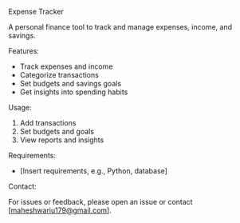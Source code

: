 Expense Tracker

A personal finance tool to track and manage expenses, income, and savings.

Features:

- Track expenses and income
- Categorize transactions
- Set budgets and savings goals
- Get insights into spending habits

Usage:

1. Add transactions
2. Set budgets and goals
3. View reports and insights

Requirements:

- [Insert requirements, e.g., Python, database]

Contact:

For issues or feedback, please open an issue or contact [maheshwariu179@gmail.com].
